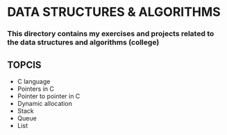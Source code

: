 # DATA STRUCTURES & ALGORITHMS

### This directory contains my exercises and projects related to the data structures and algorithms (college)

## TOPCIS
 - C language
 - Pointers in C
 - Pointer to pointer in C
 - Dynamic allocation
 - Stack
 - Queue
 - List
